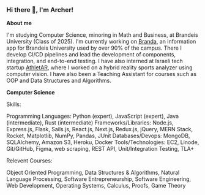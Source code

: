 ### Hi there 👋, I'm Archer!

**About me**

I'm studying Computer Science, minoring in Math and Business, at Brandeis University (Class of 2025). I'm currently working on <a href='https://branda.app/'>Branda</a>, an information app for Brandeis University used by over 90% of the campus. There I develop CI/CD pipelines and lead the development of components, integration, and end-to-end testing. I have also interned at Israeli tech startup <a href='https://athletar.io/'>AthletAR</a>, where I worked on a hybrid reality sports analyzer using computer vision. I have also been a Teaching Assistant for courses such as OOP and Data Structures and Algorithms.

**Computer Science**

Skills:

Programming Languages: Python (expert), JavaScript (expert), Java (intermediate), Rust (intermediate)
Frameworks/Libraries: Node.js, Express.js, Flask, Sails.js, React.js, Next.js, Redux.js, jQuery, MERN Stack, Rocket, Matplotlib, NumPy, Pandas, JUnit
Databases/Devops: MongoDB, SQLAlchemy, Amazon S3, Heroku, Docker
Tools/Technologies: EC2, Linode, Git/GitHub, Figma, web scraping, REST API, Unit/Integration Testing, TLA+

Relevent Courses: 

Object Oriented Programming, Data Structures & Algorithms, Natural Language Processing, Software Entrepreneurship, Software Engineering, Web Development, Operating Systems, Calculus, Proofs, Game Theory

<!--
**ArcherHeffern/ArcherHeffern** is a ✨ _special_ ✨ repository because its `README.md` (this file) appears on your GitHub profile.

Here are some ideas to get you started:

- 🔭 I’m currently working on ...
- 🌱 I’m currently learning ...
- 👯 I’m looking to collaborate on ...
- 🤔 I’m looking for help with ...
- 💬 Ask me about ...
- 📫 How to reach me: ...
- 😄 Pronouns: ...
- ⚡ Fun fact: ...
-->
